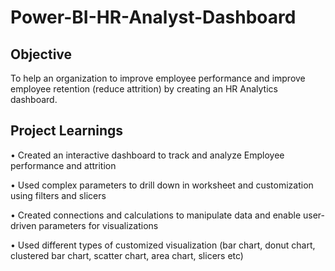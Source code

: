 # Power-BI-HR-Analyst-Dashboard

## Objective
To help an organization to improve employee performance and improve employee retention (reduce attrition) by creating an HR Analytics dashboard.

## Project Learnings
• Created an interactive dashboard to track and analyze Employee performance and attrition

• Used complex parameters to drill down in worksheet and customization using filters and slicers

• Created connections and calculations to manipulate data and enable user-driven parameters for visualizations

• Used different types of customized visualization (bar chart, donut chart, clustered bar chart, scatter chart, area chart, slicers etc)
